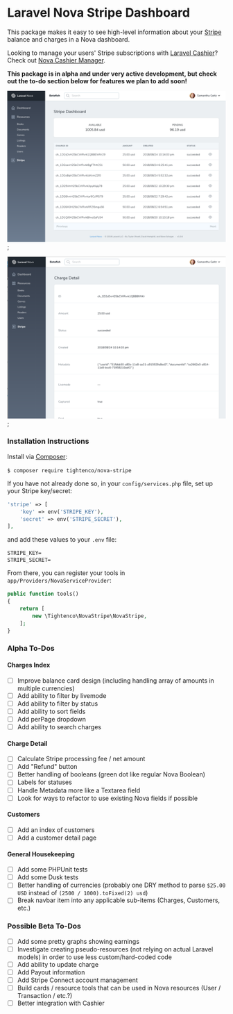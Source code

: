 # Laravel Nova Stripe Dashboard

This package makes it easy to see high-level information about your [Stripe](https://stripe.com/) balance and charges in a Nova dashboard.

Looking to manage your users' Stripe subscriptions with [Laravel Cashier](https://github.com/laravel/cashier)? Check out [Nova Cashier Manager](https://novapackages.com/packages/themsaid/nova-cashier-manager).

**This package is in alpha and under very active development, but check out the to-do section below for features we plan to add soon!**

![Dashboard index page](charges-index.png);

![Charge detail page](charges-detail.png);

### Installation Instructions

Install via [Composer](https://getcomposer.org/):

`$ composer require tightenco/nova-stripe`

If you have not already done so, in your `config/services.php` file, set up your Stripe key/secret:

```php
'stripe' => [
    'key' => env('STRIPE_KEY'),
    'secret' => env('STRIPE_SECRET'),
],
```

and add these values to your `.env` file:

```
STRIPE_KEY=
STRIPE_SECRET=
```

From there, you can register your tools in `app/Providers/NovaServiceProvider`:

```php
public function tools()
{
    return [
        new \Tightenco\NovaStripe\NovaStripe,
    ];
}
```

### Alpha To-Dos

#### Charges Index

- [ ] Improve balance card design (including handling array of amounts in multiple currencies)
- [ ] Add ability to filter by livemode
- [ ] Add ability to filter by status
- [ ] Add ability to sort fields
- [ ] Add perPage dropdown
- [ ] Add ability to search charges

#### Charge Detail

- [ ] Calculate Stripe processing fee / net amount
- [ ] Add "Refund" button
- [ ] Better handling of booleans (green dot like regular Nova Boolean)
- [ ] Labels for statuses
- [ ] Handle Metadata more like a Textarea field
- [ ] Look for ways to refactor to use existing Nova fields if possible

#### Customers

- [ ] Add an index of customers
- [ ] Add a customer detail page

#### General Housekeeping

- [ ] Add some PHPUnit tests
- [ ] Add some Dusk tests
- [ ] Better handling of currencies (probably one DRY method to parse `$25.00 USD` instead of `(2500 / 1000).toFixed(2) usd`)
- [ ] Break navbar item into any applicable sub-items (Charges, Customers, etc.)

### Possible Beta To-Dos

- [ ] Add some pretty graphs showing earnings
- [ ] Investigate creating pseudo-resources (not relying on actual Laravel models) in order to use less custom/hard-coded code
- [ ] Add ability to update charge
- [ ] Add Payout information
- [ ] Add Stripe Connect account management
- [ ] Build cards / resource tools that can be used in Nova resources (User / Transaction / etc.?)
- [ ] Better integration with Cashier
